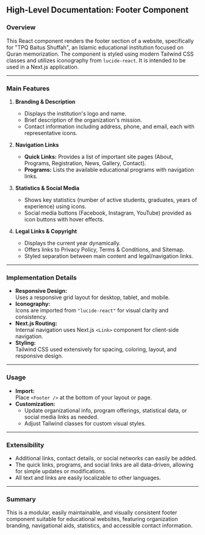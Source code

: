 ## High-Level Documentation: Footer Component

### **Overview**

This React component renders the footer section of a website, specifically for "TPQ Baitus Shuffah", an Islamic educational institution focused on Quran memorization. The component is styled using modern Tailwind CSS classes and utilizes iconography from `lucide-react`. It is intended to be used in a Next.js application.

---

### **Main Features**

1. **Branding & Description**
   - Displays the institution's logo and name.
   - Brief description of the organization's mission.
   - Contact information including address, phone, and email, each with representative icons.

2. **Navigation Links**
   - **Quick Links:** Provides a list of important site pages (About, Programs, Registration, News, Gallery, Contact).
   - **Programs:** Lists the available educational programs with navigation links.

3. **Statistics & Social Media**
   - Shows key statistics (number of active students, graduates, years of experience) using icons.
   - Social media buttons (Facebook, Instagram, YouTube) provided as icon buttons with hover effects.

4. **Legal Links & Copyright**
   - Displays the current year dynamically.
   - Offers links to Privacy Policy, Terms & Conditions, and Sitemap.
   - Styled separation between main content and legal/navigation links.

---

### **Implementation Details**

- **Responsive Design:**  
  Uses a responsive grid layout for desktop, tablet, and mobile.
- **Iconography:**  
  Icons are imported from `"lucide-react"` for visual clarity and consistency.
- **Next.js Routing:**  
  Internal navigation uses Next.js `<Link>` component for client-side navigation.
- **Styling:**  
  Tailwind CSS used extensively for spacing, coloring, layout, and responsive design.

---

### **Usage**

- **Import:**  
  Place `<Footer />` at the bottom of your layout or page.
- **Customization:**
  - Update organizational info, program offerings, statistical data, or social media links as needed.
  - Adjust Tailwind classes for custom visual styles.

---

### **Extensibility**

- Additional links, contact details, or social networks can easily be added.
- The quick links, programs, and social links are all data-driven, allowing for simple updates or modifications.
- All text and links are easily localizable to other languages.

---

### **Summary**

This is a modular, easily maintainable, and visually consistent footer component suitable for educational websites, featuring organization branding, navigational aids, statistics, and accessible contact information.
